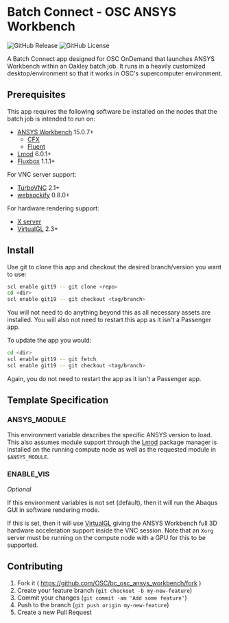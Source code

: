 # Batch Connect - OSC ANSYS Workbench

![GitHub Release](https://img.shields.io/github/release/osc/bc_osc_ansys_workbench.svg)
![GitHub License](https://img.shields.io/github/license/osc/bc_osc_ansys_workbench.svg)

A Batch Connect app designed for OSC OnDemand that launches ANSYS Workbench
within an Oakley batch job. It runs in a heavily customized desktop/environment
so that it works in OSC's supercomputer environment.

## Prerequisites

This app requires the following software be installed on the nodes that the
batch job is intended to run on:

- [ANSYS Workbench](http://www.ansys.com/products/platform) 15.0.7+
  - [CFX](http://www.ansys.com/Products/Fluids/ANSYS-CFX)
  - [Fluent](http://www.ansys.com/Products/Fluids/ANSYS-FLUENT)
- [Lmod](https://www.tacc.utexas.edu/research-development/tacc-projects/lmod) 6.0.1+
- [Fluxbox](http://fluxbox.org/) 1.1.1+

For VNC server support:

- [TurboVNC](http://www.turbovnc.org/) 2.1+
- [websockify](https://github.com/novnc/websockify) 0.8.0+

For hardware rendering support:

- [X server](https://www.x.org/)
- [VirtualGL](http://www.virtualgl.org/) 2.3+

## Install

Use git to clone this app and checkout the desired branch/version you want to
use:

```sh
scl enable git19 -- git clone <repo>
cd <dir>
scl enable git19 -- git checkout <tag/branch>
```

You will not need to do anything beyond this as all necessary assets are
installed. You will also not need to restart this app as it isn't a Passenger
app.

To update the app you would:

```sh
cd <dir>
scl enable git19 -- git fetch
scl enable git19 -- git checkout <tag/branch>
```

Again, you do not need to restart the app as it isn't a Passenger app.

## Template Specification

### ANSYS_MODULE

This environment variable describes the specific ANSYS version to load. This
also assumes module support through the
[Lmod](https://www.tacc.utexas.edu/research-development/tacc-projects/lmod)
package manager is installed on the running compute node as well as the
requested module in `$ANSYS_MODULE`.

### ENABLE_VIS

*Optional*

If this environment variables is not set (default), then it will run the Abaqus
GUI in software rendering mode.

If this is set, then it will use [VirtualGL](http://www.virtualgl.org/) giving
the ANSYS Workbench full 3D hardware acceleration support inside the VNC
session. Note that an `Xorg` server must be running on the compute node with a
GPU for this to be supported.

## Contributing

1. Fork it ( https://github.com/OSC/bc_osc_ansys_workbench/fork )
2. Create your feature branch (`git checkout -b my-new-feature`)
3. Commit your changes (`git commit -am 'Add some feature'`)
4. Push to the branch (`git push origin my-new-feature`)
5. Create a new Pull Request
